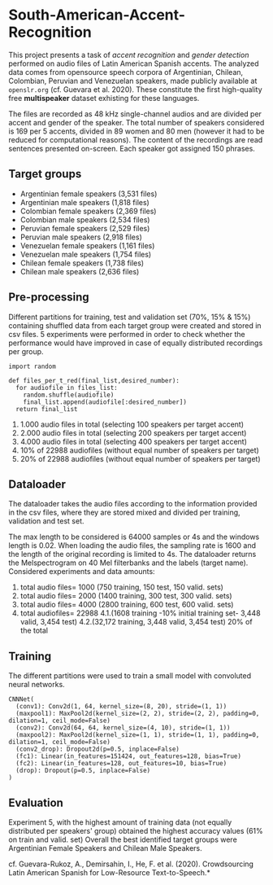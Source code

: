 # South-American-Accent-Recognition

This project presents a task of *accent recognition* and *gender detection* performed on audio files of Latin American Spanish accents. The analyzed data comes from opensource speech corpora of Argentinian, Chilean, Colombian, Peruvian and Venezuelan speakers, made publicly available at `openslr.org` (cf. Guevara et al. 2020). These constitute the first high-quality free **multispeaker** dataset exhisting for these languages. 

The  files are recorded as 48 kHz single-channel audios and are divided per accent and gender of the speaker. The total number of speakers considered is 169 per 5 accents, divided in 89 women and 80 men (however it had to be reduced for computational reasons). The content of the recordings are read sentences presented on-screen. Each speaker got assigned 150 phrases. 

## Target groups

* Argentinian female speakers (3,531 files)
* Argentinian male speakers (1,818 files)
* Colombian female speakers (2,369 files)
* Colombian male speakers (2,534 files)
* Peruvian female speakers (2,529 files)
* Peruvian male speakers (2,918 files)
* Venezuelan female speakers (1,161 files)
* Venezuelan male speakers (1,754 files)
* Chilean female speakers (1,738 files)
* Chilean male speakers (2,636 files)


## Pre-processing

Different partitions for training, test and validation set (70%, 15% & 15%) containing shuffled data from each target group were created and stored in csv files. 5 experiments were performed in order to check whether the performance would have improved in case of equally distributed recordings per group. 

```
import random 

def files_per_t_red(final_list,desired_number):
  for audiofile in files_list:
    random.shuffle(audiofile)                    
    final_list.append(audiofile[:desired_number])
  return final_list
  ```
  

1.   1.000 audio files in total (selecting 100 speakers per target accent)
2.   2.000 audio files in total (selecting 200 speakers per target accent)
3.   4.000 audio files in total (selecting 400 speakers per target accent)
4.   10% of 22988 audiofiles (without equal number of speakers per target)
5.   20% of 22988 audiofiles (without equal number of speakers per target)


## Dataloader 

The dataloader takes the audio files according to the information provided in the csv files, where they are stored mixed and divided per training, validation and test set.

The max length to be considered is 64000 samples or 4s and the windows length is 0.02. When loading the audio files, the sampling rate is 1600 and the length of the original recording is limited to 4s. The dataloader returns the Melspectrogram on 40 Mel filterbanks and the labels (target name). Considered experiments and data amounts:

1. total audio files= 1000 (750 training, 150 test, 150 valid. sets)
2. total audio files= 2000 (1400 training, 300 test, 300 valid. sets)
3. total audio files= 4000 (2800 training, 600 test, 600 valid. sets)
4. total audiofiles= 22988
  4.1.(1608 training -10% initial training set- 3,448 valid, 3,454 test)
  4.2.(32,172 training, 3,448 valid, 3,454 test) 20% of the total 



## Training 

The different partitions were used to train a small model with convoluted neural networks.
```
CNNNet(
  (conv1): Conv2d(1, 64, kernel_size=(8, 20), stride=(1, 1))
  (maxpool1): MaxPool2d(kernel_size=(2, 2), stride=(2, 2), padding=0, dilation=1, ceil_mode=False)
  (conv2): Conv2d(64, 64, kernel_size=(4, 10), stride=(1, 1))
  (maxpool2): MaxPool2d(kernel_size=(1, 1), stride=(1, 1), padding=0, dilation=1, ceil_mode=False)
  (conv2_drop): Dropout2d(p=0.5, inplace=False)
  (fc1): Linear(in_features=151424, out_features=128, bias=True)
  (fc2): Linear(in_features=128, out_features=10, bias=True)
  (drop): Dropout(p=0.5, inplace=False)
)

```

 
## Evaluation 

Experiment 5, with the highest amount of training data (not equally distributed per speakers' group) obtained the highest accuracy values (61% on train and valid. set) 
Overall the best identified target groups were Argentinian Female Speakers and Chilean Male Speakers.
 
 
 
cf. Guevara-Rukoz, A., Demirsahin, I., He, F. et al. (2020). Crowdsourcing Latin American Spanish for Low-Resource Text-to-Speech.*
